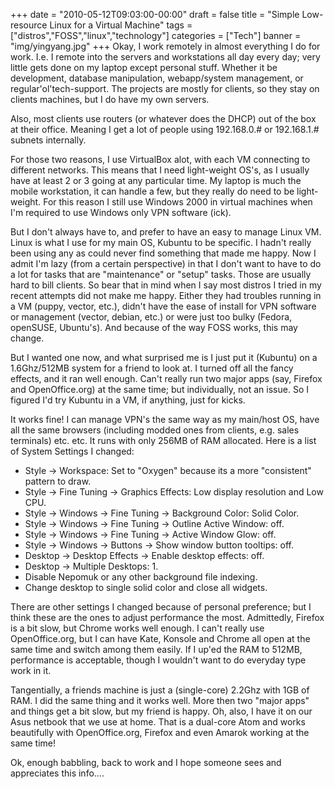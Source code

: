 +++
date = "2010-05-12T09:03:00-00:00"
draft = false
title = "Simple Low-resource Linux for a Virtual Machine"
tags = ["distros","FOSS","linux","technology"]
categories = ["Tech"]
banner = "img/yingyang.jpg"
+++
Okay, I work remotely in almost everything I do for work. I.e. I remote into the servers and workstations all day every day; very little gets done on my laptop except personal stuff. Whether it be development, database manipulation, webapp/system management, or regular'ol'tech-support. The projects are mostly for clients, so they stay on clients machines, but I do have my own servers.

Also, most clients use routers (or whatever does the DHCP) out of the box at their office. Meaning I get a lot of people using 192.168.0.# or 192.168.1.# subnets internally.

For those two reasons, I use VirtualBox alot, with each VM connecting to different networks. This means that I need light-weight OS's, as I usually have at least 2 or 3 going at any particular time. My laptop is much the mobile workstation, it can handle a few, but they really do need to be light-weight.  For this reason I still use Windows 2000 in virtual machines when I'm required to use Windows only VPN software (ick).

But I don't always have to, and prefer to have an easy to manage Linux VM. Linux is what I use for my main OS, Kubuntu to be specific. I hadn't really been using any as could never find something that made me happy. Now I admit I'm lazy (from a certain perspective) in that I don't want to have to do a lot for tasks that are "maintenance" or "setup" tasks. Those are usually hard to bill clients. So bear that in mind when I say most distros I tried in my recent attempts did not make me happy. Either they had troubles running in a VM (puppy, vector, etc.), didn't have the ease of install for VPN software or management (vector, debian, etc.) or were just too bulky (Fedora, openSUSE, Ubuntu's). And because of the way FOSS works, this may change.

But I wanted one now, and what surprised me is I just put it (Kubuntu) on a 1.6Ghz/512MB system for a friend to look at. I turned off all the fancy effects, and it ran well enough. Can't really run two major apps (say, Firefox and OpenOffice.org) at the same time; but individually, not an issue. So I figured I'd try Kubuntu in a VM, if anything, just for kicks.

It works fine! I can manage VPN's the same way as my main/host OS, have all the same browsers (including modded ones from clients, e.g. sales terminals) etc. etc. It runs with only 256MB of RAM allocated. Here is a list of System Settings I changed:

  * Style -> Workspace: Set to "Oxygen" because its a more "consistent" pattern to draw.
  * Style -> Fine Tuning -> Graphics Effects: Low display resolution and Low CPU.
  * Style -> Windows -> Fine Tuning -> Background Color: Solid Color.
  * Style -> Windows -> Fine Tuning -> Outline Active Window: off.
  * Style -> Windows -> Fine Tuning -> Active Window Glow: off.
  * Style -> Windows -> Buttons -> Show window button tooltips: off.
  * Desktop -> Desktop Effects -> Enable desktop effects: off.
  * Desktop -> Multiple Desktops: 1.
  * Disable Nepomuk or any other background file indexing.
  * Change desktop to single solid color and close all widgets.

There are other settings I changed because of personal preference; but I think these are the ones to adjust performance the most. Admittedly, Firefox is a bit slow, but Chrome works well enough. I can't really use OpenOffice.org, but I can have Kate, Konsole and Chrome all open at the same time and switch among them easily. If I up'ed the RAM to 512MB, performance is acceptable, though I wouldn't want to do everyday type work in it.

Tangentially, a friends machine is just a (single-core) 2.2Ghz with 1GB of RAM. I did the same thing and it works well. More then two "major apps" and things get a bit slow, but my friend is happy. Oh, also, I have it on our Asus netbook that we use at home. That is a dual-core Atom and works beautifully with OpenOffice.org, Firefox and even Amarok working at the same time!

Ok, enough babbling, back to work and I hope someone sees and appreciates this info....
